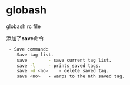 # globash
globash rc file

添加了**save**命令
```bash
 - Save command:
	Save tag list.
	save		- save current tag list.
	save -l		- prints saved tags.
	save -d <no>	- delete saved tag.
	save <no>	- warps to the nth saved tag.
```
